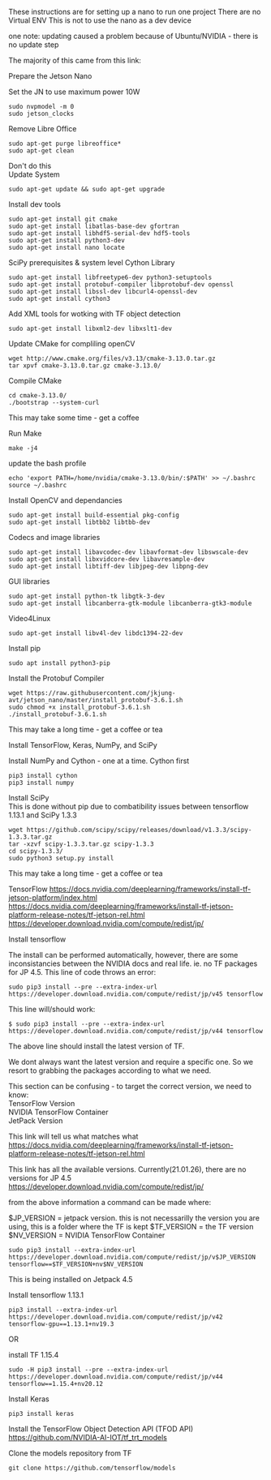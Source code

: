 These instructions are for setting up a nano to run one project
There are no Virtual ENV
This is not to use the nano as a dev device

one note: updating caused a problem because of Ubuntu/NVIDIA - there is no update step

The majority of this came from this link:


Prepare the Jetson Nano  

Set the JN to use maximum power 10W  

```
sudo nvpmodel -m 0
sudo jetson_clocks
```

Remove Libre Office  

```
sudo apt-get purge libreoffice*
sudo apt-get clean
```

Don't do this  
Update System  

```
sudo apt-get update && sudo apt-get upgrade
```

Install dev tools  

```
sudo apt-get install git cmake
sudo apt-get install libatlas-base-dev gfortran
sudo apt-get install libhdf5-serial-dev hdf5-tools
sudo apt-get install python3-dev
sudo apt-get install nano locate
```

SciPy prerequisites & system level Cython Library  

```
sudo apt-get install libfreetype6-dev python3-setuptools
sudo apt-get install protobuf-compiler libprotobuf-dev openssl
sudo apt-get install libssl-dev libcurl4-openssl-dev
sudo apt-get install cython3
```
Add XML tools for wotking with TF object detection  

```
sudo apt-get install libxml2-dev libxslt1-dev
```

Update CMake for compliling openCV  

```
wget http://www.cmake.org/files/v3.13/cmake-3.13.0.tar.gz
tar xpvf cmake-3.13.0.tar.gz cmake-3.13.0/
```

Compile CMake  

```
cd cmake-3.13.0/
./bootstrap --system-curl
```
This may take some time - get a coffee  

Run Make  

```
make -j4
```

update the bash profile  

```
echo 'export PATH=/home/nvidia/cmake-3.13.0/bin/:$PATH' >> ~/.bashrc
source ~/.bashrc
```

Install OpenCV and dependancies  

```
sudo apt-get install build-essential pkg-config
sudo apt-get install libtbb2 libtbb-dev
```

Codecs and image libraries  

```
sudo apt-get install libavcodec-dev libavformat-dev libswscale-dev
sudo apt-get install libxvidcore-dev libavresample-dev
sudo apt-get install libtiff-dev libjpeg-dev libpng-dev
```

GUI libraries  

```
sudo apt-get install python-tk libgtk-3-dev
sudo apt-get install libcanberra-gtk-module libcanberra-gtk3-module
```

Video4Linux  

```
sudo apt-get install libv4l-dev libdc1394-22-dev
```

Install pip  

```
sudo apt install python3-pip
```

Install the Protobuf Compiler  

```
wget https://raw.githubusercontent.com/jkjung-avt/jetson_nano/master/install_protobuf-3.6.1.sh
sudo chmod +x install_protobuf-3.6.1.sh
./install_protobuf-3.6.1.sh
```

This may take a long time - get a coffee or tea  

Install TensorFlow, Keras, NumPy, and SciPy  


Install NumPy and Cython - one at a time. Cython first  

```
pip3 install cython
pip3 install numpy
```

Install SciPy  
This is done without pip due to combatibility issues between tensorflow 1.13.1 and SciPy 1.3.3  

```
wget https://github.com/scipy/scipy/releases/download/v1.3.3/scipy-1.3.3.tar.gz
tar -xzvf scipy-1.3.3.tar.gz scipy-1.3.3
cd scipy-1.3.3/
sudo python3 setup.py install
```
This may take a long time - get a coffee or tea  


TensorFlow
https://docs.nvidia.com/deeplearning/frameworks/install-tf-jetson-platform/index.html  
https://docs.nvidia.com/deeplearning/frameworks/install-tf-jetson-platform-release-notes/tf-jetson-rel.html  
https://developer.download.nvidia.com/compute/redist/jp/

Install tensorflow

The install can be performed automatically, however, there are some inconsistancies between the NVIDIA docs and real life. ie. no TF packages for JP 4.5. This line of code throws an error:

```
sudo pip3 install --pre --extra-index-url https://developer.download.nvidia.com/compute/redist/jp/v45 tensorflow
```

This line will/should work:

```
$ sudo pip3 install --pre --extra-index-url https://developer.download.nvidia.com/compute/redist/jp/v44 tensorflow
```

The above line should install the latest version of TF. 

We dont always want the latest version and require a specific one. So we resort to grabbing the packages according to what we need.  

This section can be confusing - to target the correct version, we need to know:  
TensorFlow Version  
NVIDIA TensorFlow Container  
JetPack Version  

This link will tell us what matches what  
https://docs.nvidia.com/deeplearning/frameworks/install-tf-jetson-platform-release-notes/tf-jetson-rel.html  

This link has all the available versions. Currently(21.01.26), there are no versions for JP 4.5  
https://developer.download.nvidia.com/compute/redist/jp/  

from the above information a command can be made where:

$JP_VERSION = jetpack version. this is not necessarilly the version you are using, this is a folder where the TF is kept
$TF_VERSION = the TF version
$NV_VERSION = NVIDIA TensorFlow Container

```
sudo pip3 install --extra-index-url https://developer.download.nvidia.com/compute/redist/jp/v$JP_VERSION tensorflow==$TF_VERSION+nv$NV_VERSION
```
  
  
  
This is being installed on Jetpack 4.5  

Install tensorflow 1.13.1  

```
pip3 install --extra-index-url https://developer.download.nvidia.com/compute/redist/jp/v42 tensorflow-gpu==1.13.1+nv19.3
```
OR  

install TF 1.15.4  

```
sudo -H pip3 install --pre --extra-index-url https://developer.download.nvidia.com/compute/redist/jp/v44 tensorflow==1.15.4+nv20.12
```

Install Keras

```
pip3 install keras
```

Install the TensorFlow Object Detection API (TFOD API)  
https://github.com/NVIDIA-AI-IOT/tf_trt_models  


Clone the models repository from TF

```
git clone https://github.com/tensorflow/models
```
